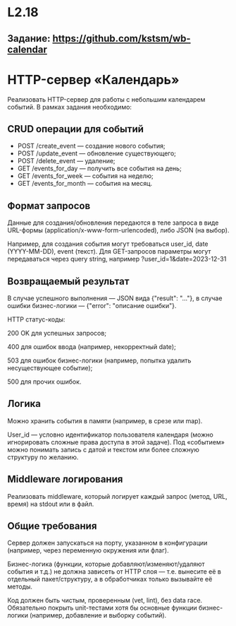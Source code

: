 # L2.18

## Задание: https://github.com/kstsm/wb-calendar

# HTTP-сервер «Календарь»
Реализовать HTTP-сервер для работы с небольшим календарем событий.
В рамках задания необходимо:

## CRUD операции для событий
- POST /create_event — создание нового события;
- POST /update_event — обновление существующего;
- POST /delete_event — удаление;
- GET /events_for_day — получить все события на день;
- GET /events_for_week — события на неделю;
- GET /events_for_month — события на месяц.

## Формат запросов
Данные для создания/обновления передаются в теле запроса в виде URL-формы (application/x-www-form-urlencoded), либо JSON (на выбор).

Например, для создания события могут требоваться user_id, date (YYYY-MM-DD), event (текст). Для GET-запросов параметры могут передаваться через query string, например ?user_id=1&date=2023-12-31

## Возвращаемый результат
В случае успешного выполнения — JSON вида {"result": "..."}, в случае ошибки бизнес-логики — {"error": "описание ошибки"}.

HTTP статус-коды:

200 OK для успешных запросов;

400 для ошибок ввода (например, некорректный date);

503 для ошибок бизнес-логики (например, попытка удалить несуществующее событие);

500 для прочих ошибок.

## Логика
Можно хранить события в памяти (например, в срезе или map).

User_id — условно идентификатор пользователя календаря (можно игнорировать сложные права доступа в этой задаче). Под «событием» можно понимать запись с датой и текстом или более сложную структуру по желанию.

## Middleware логирования
Реализовать middleware, который логирует каждый запрос (метод, URL, время) на stdout или в файл.

## Общие требования
Сервер должен запускаться на порту, указанном в конфигурации (например, через переменную окружения или флаг).

Бизнес-логика (функции, которые добавляют/изменяют/удаляют события и т.д.) не должна зависеть от HTTP слоя — т.е. вынесите её в отдельный пакет/структуру, а в обработчиках только вызывайте её методы.

Код должен быть чистым, проверенным (vet, lint), без data race. Обязательно покрыть unit-тестами хотя бы основные функции бизнес-логики (например, добавление и выборку событий).